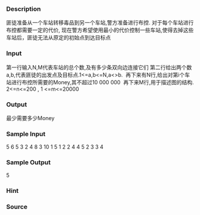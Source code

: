 
### Description
匪徒准备从一个车站转移毒品到另一个车站,警方准备进行布控. 对于每个车站进行布控都需要一定的代价,
现在警方希望使用最小的代价控制一些车站,使得去掉这些车站后，匪徒无法从原定的初始点到达目标点
### Input
第一行输入N,M代表车站的总个数,及有多少条双向边连接它们
第二行给出两个数a,b,代表匪徒的出发点及目标点.1<=a,b<=N,a<>b. 
再下来有N行,给出对第i个车站进行布控所需要的Money,其不超过10 000 000 
再下来M行,用于描述图的结构.
2<=n<=200 , 1 <=m<=20000
### Output
最少需要多少Money
### Sample Input
5 6
5 3
2
4
8
3
10
1 5
1 2
2 4
4 5
2 3
3 4
### Sample Output
5
### Hint

### Source
